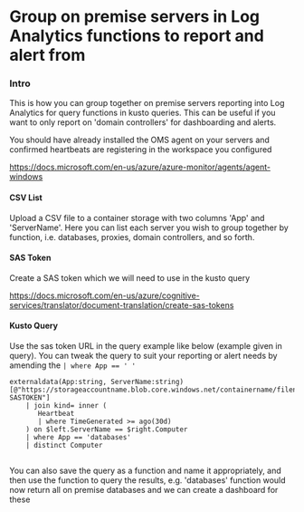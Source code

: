 # Group on premise servers in Log Analytics functions to report and alert from

### Intro 
This is how you can group together on premise servers reporting into Log Analytics for query functions in kusto queries. This can be useful if you want to only report on 'domain controllers' for dashboarding and alerts. 

You should have already installed the OMS agent on your servers and confirmed heartbeats are registering in the workspace you configured

https://docs.microsoft.com/en-us/azure/azure-monitor/agents/agent-windows
#### CSV List
Upload a CSV file to a container storage with two columns 'App' and 'ServerName'. Here you can list each server you wish to group together by function, i.e. databases, proxies, domain controllers, and so forth. 

#### SAS Token 

Create a SAS token which we will need to use in the kusto query 

https://docs.microsoft.com/en-us/azure/cognitive-services/translator/document-translation/create-sas-tokens

#### Kusto Query

Use the sas token URL in the query example like below (example given in query). You can tweak the query to suit your reporting or alert needs by amending the `| where App == ' '` 

    externaldata(App:string, ServerName:string) [@"https://storageaccountname.blob.core.windows.net/containername/filename.csv?SASTOKEN"]
        | join kind= inner (
           Heartbeat
           | where TimeGenerated >= ago(30d)  
        ) on $left.ServerName == $right.Computer
        | where App == 'databases'
        | distinct Computer

##
You can also save the query as a function and name it appropriately, and then use the function to query the results, e.g. 'databases' function would now return all on premise databases and we can create a dashboard for these
